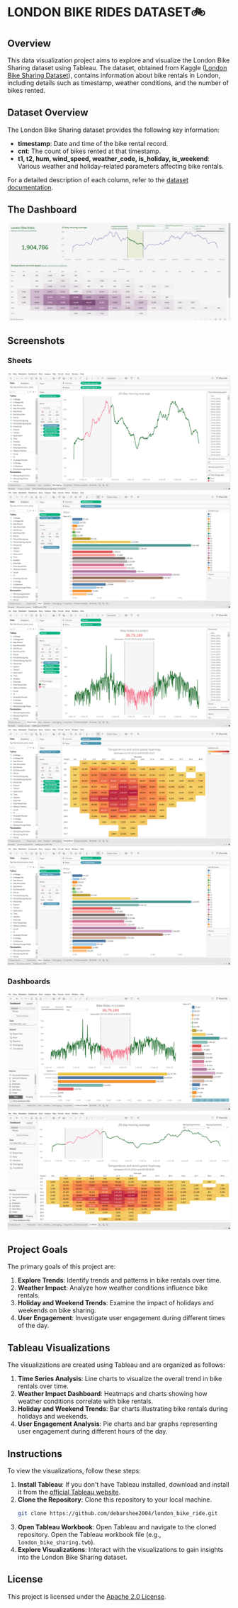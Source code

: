 # LONDON BIKE RIDES DATASET🚲

## Overview

This data visualization project aims to explore and visualize the London Bike Sharing dataset using Tableau. The dataset, obtained from Kaggle ([London Bike Sharing Dataset](https://www.kaggle.com/datasets/hmavrodiev/london-bike-sharing-dataset)), contains information about bike rentals in London, including details such as timestamp, weather conditions, and the number of bikes rented.

## Dataset Overview

The London Bike Sharing dataset provides the following key information:

- **timestamp**: Date and time of the bike rental record.
- **cnt**: The count of bikes rented at that timestamp.
- **t1, t2, hum, wind_speed, weather_code, is_holiday, is_weekend**: Various weather and holiday-related parameters affecting bike rentals.

For a detailed description of each column, refer to the [dataset documentation](https://www.kaggle.com/hmavrodiev/london-bike-sharing-dataset).

## The Dashboard
![final](./assets/final.png)

## Screenshots

### Sheets
![img](./assets/moving_avg.png)
![img](./assets/hours.png)
![img](./assets/rides_totals.png)
![img](./assets/temp_wind.png)
![img](./assets/weather.png)
### Dashboards
![img](./assets/rides_total_db.png)
![img](./assets/madb.png)

## Project Goals

The primary goals of this project are:

1. **Explore Trends**: Identify trends and patterns in bike rentals over time.
2. **Weather Impact**: Analyze how weather conditions influence bike rentals.
3. **Holiday and Weekend Trends**: Examine the impact of holidays and weekends on bike sharing.
4. **User Engagement**: Investigate user engagement during different times of the day.

## Tableau Visualizations

The visualizations are created using Tableau and are organized as follows:

1. **Time Series Analysis**: Line charts to visualize the overall trend in bike rentals over time.
2. **Weather Impact Dashboard**: Heatmaps and charts showing how weather conditions correlate with bike rentals.
3. **Holiday and Weekend Trends**: Bar charts illustrating bike rentals during holidays and weekends.
4. **User Engagement Analysis**: Pie charts and bar graphs representing user engagement during different hours of the day.

## Instructions

To view the visualizations, follow these steps:

1. **Install Tableau**: If you don't have Tableau installed, download and install it from the [official Tableau website](https://www.tableau.com/).
2. **Clone the Repository**: Clone this repository to your local machine.
   ```bash
   git clone https://github.com/debarshee2004/london_bike_ride.git
   ```
3. **Open Tableau Workbook**: Open Tableau and navigate to the cloned repository. Open the Tableau workbook file (e.g., `london_bike_sharing.twb`).
4. **Explore Visualizations**: Interact with the visualizations to gain insights into the London Bike Sharing dataset.

## License

This project is licensed under the [Apache 2.0 License](LICENSE).